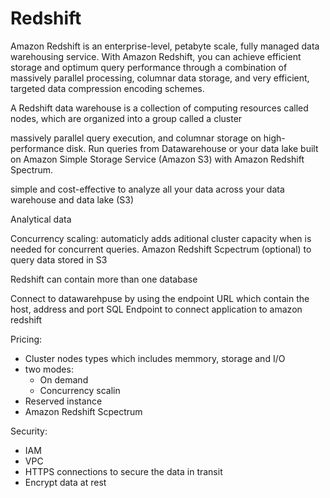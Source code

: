 
# Redshift

Amazon Redshift is an enterprise-level, petabyte scale, fully managed data warehousing service. With Amazon Redshift, you can achieve efficient storage and optimum query performance through a combination of massively parallel processing, columnar data storage, and very efficient, targeted data compression encoding schemes.

A Redshift data warehouse is a collection of computing resources called nodes, which are organized into a group called a cluster

massively parallel query execution, and columnar storage on high-performance disk.
Run queries from Datawarehouse or your data lake built on Amazon Simple Storage Service (Amazon S3) with Amazon Redshift Spectrum.

simple and cost-effective to analyze all your data across your data warehouse and data lake (S3)

Analytical data

Concurrency scaling: automaticly adds aditional cluster capacity when is needed for concurrent queries.
Amazon Redshift Scpectrum (optional) to query data stored in S3

Redshift can contain more than one database

Connect to datawarehpuse by using the endpoint URL which contain the host, address and port
SQL Endpoint to connect application to amazon redshift

Pricing:
- Cluster nodes types which includes memmory, storage and I/O
- two modes:
    - On demand
    - Concurrency scalin
- Reserved instance 
- Amazon Redshift Scpectrum

Security:
- IAM
- VPC
- HTTPS connections to secure the data in transit
- Encrypt data at rest
